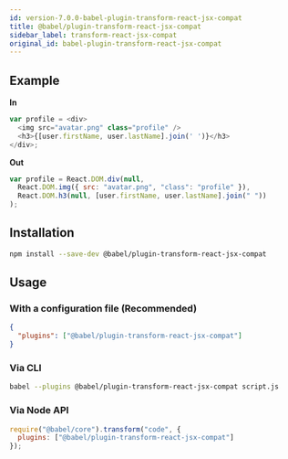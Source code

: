```yaml
---
id: version-7.0.0-babel-plugin-transform-react-jsx-compat
title: @babel/plugin-transform-react-jsx-compat
sidebar_label: transform-react-jsx-compat
original_id: babel-plugin-transform-react-jsx-compat
---
```


## Example

**In**

```javascript
var profile = <div>
  <img src="avatar.png" class="profile" />
  <h3>{[user.firstName, user.lastName].join(' ')}</h3>
</div>;
```

**Out**

```javascript
var profile = React.DOM.div(null,
  React.DOM.img({ src: "avatar.png", "class": "profile" }),
  React.DOM.h3(null, [user.firstName, user.lastName].join(" "))
);
```

## Installation

```sh
npm install --save-dev @babel/plugin-transform-react-jsx-compat
```

## Usage

### With a configuration file (Recommended)

```json
{
  "plugins": ["@babel/plugin-transform-react-jsx-compat"]
}
```

### Via CLI

```sh
babel --plugins @babel/plugin-transform-react-jsx-compat script.js
```

### Via Node API

```javascript
require("@babel/core").transform("code", {
  plugins: ["@babel/plugin-transform-react-jsx-compat"]
});
```


